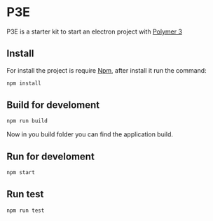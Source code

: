 # P3E

P3E is a starter kit to start an electron project with [Polymer 3 ](https://polymer-library.polymer-project.org/3.0/docs/devguide/feature-overview)

## Install

For install the project is require [Npm](https://www.npmjs.com/get-npm), after install it run the command:
```bash
npm install
```

## Build for develoment
```bash
npm run build
```
Now in you build folder you can find the application build.

## Run for develoment
```bash
npm start
```

## Run test
```bash
npm run test
```